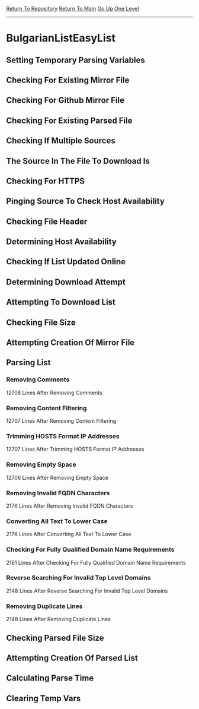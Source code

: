 [Return To Repository](https://github.com/deathbybandaid/piholeparser/)
[Return To Main](https://github.com/deathbybandaid/piholeparser/blob/master/RecentRunLogs/Mainlog.md)
[Go Up One Level](https://github.com/deathbybandaid/piholeparser/blob/master/RecentRunLogs/TopLevelScripts/30-Processing-Blacklists.md)
____________________________________
# BulgarianListEasyList
## Setting Temporary Parsing Variables
## Checking For Existing Mirror File
## Checking For Github Mirror File
## Checking For Existing Parsed File
## Checking If Multiple Sources
## The Source In The File To Download Is
## Checking For HTTPS
## Pinging Source To Check Host Availability
## Checking File Header
## Determining Host Availability
## Checking If List Updated Online
## Determining Download Attempt
## Attempting To Download List
## Checking File Size
## Attempting Creation Of Mirror File
## Parsing List
### Removing Comments
12708 Lines After Removing Comments
### Removing Content Filtering
12707 Lines After Removing Content Filtering
### Trimming HOSTS Format IP Addresses
12707 Lines After Trimming HOSTS Format IP Addresses
### Removing Empty Space
12706 Lines After Removing Empty Space
### Removing Invalid FQDN Characters
2176 Lines After Removing Invalid FQDN Characters
### Converting All Text To Lower Case
2176 Lines After Converting All Text To Lower Case
### Checking For Fully Qualified Domain Name Requirements
2161 Lines After Checking For Fully Qualified Domain Name Requirements
### Reverse Searching For Invalid Top Level Domains
2148 Lines After Reverse Searching For Invalid Top Level Domains
### Removing Duplicate Lines
2148 Lines After Removing Duplicate Lines
## Checking Parsed File Size
## Attempting Creation Of Parsed List
## Calculating Parse Time
## Clearing Temp Vars
